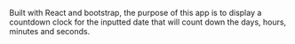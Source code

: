 Built with React and bootstrap, the purpose of this app is to display a countdown clock for the inputted date that will count down the days, hours, minutes and seconds.  